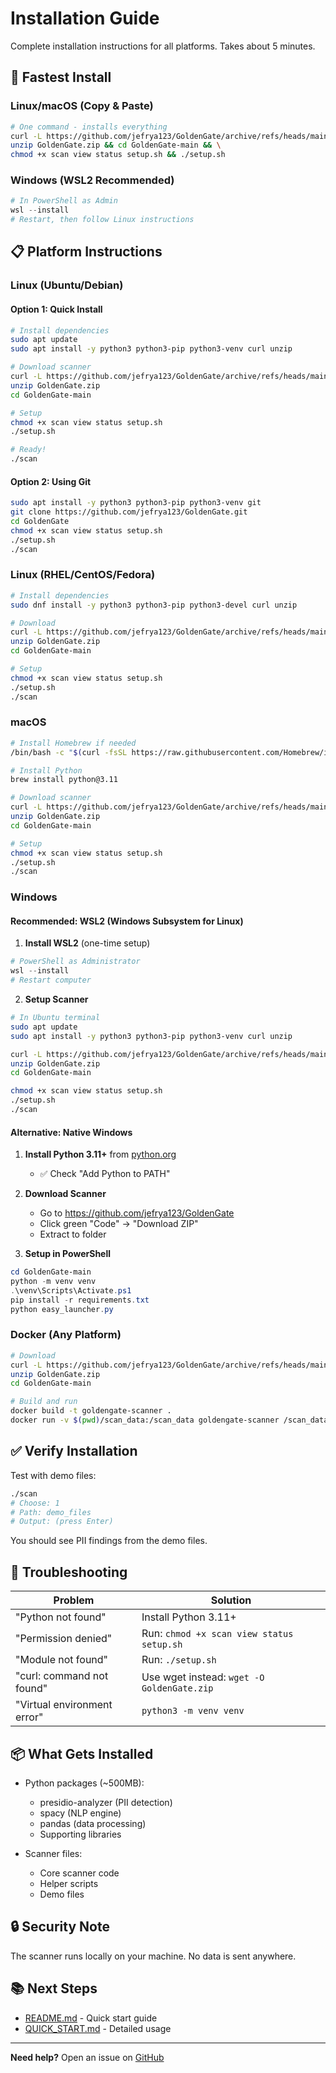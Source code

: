 # Installation Guide

Complete installation instructions for all platforms. Takes about 5 minutes.

## 🚀 Fastest Install

### Linux/macOS (Copy & Paste)
```bash
# One command - installs everything
curl -L https://github.com/jefrya123/GoldenGate/archive/refs/heads/main.zip -o GoldenGate.zip && \
unzip GoldenGate.zip && cd GoldenGate-main && \
chmod +x scan view status setup.sh && ./setup.sh
```

### Windows (WSL2 Recommended)
```powershell
# In PowerShell as Admin
wsl --install
# Restart, then follow Linux instructions
```

## 📋 Platform Instructions

### Linux (Ubuntu/Debian)

#### Option 1: Quick Install
```bash
# Install dependencies
sudo apt update
sudo apt install -y python3 python3-pip python3-venv curl unzip

# Download scanner
curl -L https://github.com/jefrya123/GoldenGate/archive/refs/heads/main.zip -o GoldenGate.zip
unzip GoldenGate.zip
cd GoldenGate-main

# Setup
chmod +x scan view status setup.sh
./setup.sh

# Ready!
./scan
```

#### Option 2: Using Git
```bash
sudo apt install -y python3 python3-pip python3-venv git
git clone https://github.com/jefrya123/GoldenGate.git
cd GoldenGate
chmod +x scan view status setup.sh
./setup.sh
./scan
```

### Linux (RHEL/CentOS/Fedora)

```bash
# Install dependencies
sudo dnf install -y python3 python3-pip python3-devel curl unzip

# Download
curl -L https://github.com/jefrya123/GoldenGate/archive/refs/heads/main.zip -o GoldenGate.zip
unzip GoldenGate.zip
cd GoldenGate-main

# Setup
chmod +x scan view status setup.sh
./setup.sh
./scan
```

### macOS

```bash
# Install Homebrew if needed
/bin/bash -c "$(curl -fsSL https://raw.githubusercontent.com/Homebrew/install/HEAD/install.sh)"

# Install Python
brew install python@3.11

# Download scanner
curl -L https://github.com/jefrya123/GoldenGate/archive/refs/heads/main.zip -o GoldenGate.zip
unzip GoldenGate.zip
cd GoldenGate-main

# Setup
chmod +x scan view status setup.sh
./setup.sh
./scan
```

### Windows

#### Recommended: WSL2 (Windows Subsystem for Linux)

1. **Install WSL2** (one-time setup)
```powershell
# PowerShell as Administrator
wsl --install
# Restart computer
```

2. **Setup Scanner**
```bash
# In Ubuntu terminal
sudo apt update
sudo apt install -y python3 python3-pip python3-venv curl unzip

curl -L https://github.com/jefrya123/GoldenGate/archive/refs/heads/main.zip -o GoldenGate.zip
unzip GoldenGate.zip
cd GoldenGate-main

chmod +x scan view status setup.sh
./setup.sh
./scan
```

#### Alternative: Native Windows

1. **Install Python 3.11+** from [python.org](https://www.python.org/downloads/)
   - ✅ Check "Add Python to PATH"

2. **Download Scanner**
   - Go to https://github.com/jefrya123/GoldenGate
   - Click green "Code" → "Download ZIP"
   - Extract to folder

3. **Setup in PowerShell**
```powershell
cd GoldenGate-main
python -m venv venv
.\venv\Scripts\Activate.ps1
pip install -r requirements.txt
python easy_launcher.py
```

### Docker (Any Platform)

```bash
# Download
curl -L https://github.com/jefrya123/GoldenGate/archive/refs/heads/main.zip -o GoldenGate.zip
unzip GoldenGate.zip
cd GoldenGate-main

# Build and run
docker build -t goldengate-scanner .
docker run -v $(pwd)/scan_data:/scan_data goldengate-scanner /scan_data
```

## ✅ Verify Installation

Test with demo files:
```bash
./scan
# Choose: 1
# Path: demo_files
# Output: (press Enter)
```

You should see PII findings from the demo files.

## 🔧 Troubleshooting

| Problem | Solution |
|---------|----------|
| "Python not found" | Install Python 3.11+ |
| "Permission denied" | Run: `chmod +x scan view status setup.sh` |
| "Module not found" | Run: `./setup.sh` |
| "curl: command not found" | Use wget instead: `wget -O GoldenGate.zip` |
| "Virtual environment error" | `python3 -m venv venv` |

## 📦 What Gets Installed

- Python packages (~500MB):
  - presidio-analyzer (PII detection)
  - spacy (NLP engine)
  - pandas (data processing)
  - Supporting libraries

- Scanner files:
  - Core scanner code
  - Helper scripts
  - Demo files

## 🔒 Security Note

The scanner runs locally on your machine. No data is sent anywhere.

## 📚 Next Steps

- [README.md](README.md) - Quick start guide
- [QUICK_START.md](QUICK_START.md) - Detailed usage

---

**Need help?** Open an issue on [GitHub](https://github.com/jefrya123/GoldenGate/issues)